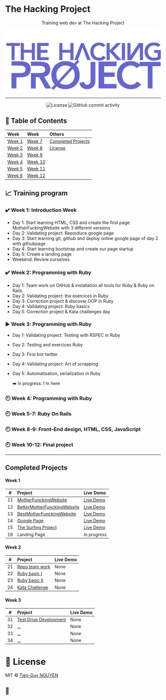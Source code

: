 # The Hacking Project

<p align="center">
Training web dev at The Hacking Project
<br><br>
  <img src="./thp-logo.png" alt="logo" />
</p>

---

<div align="center">
  <img src="https://img.shields.io/badge/Licence-MIT-green" alt="License">
  <img alt="GitHub commit activity" src="https://img.shields.io/github/commit-activity/y/tienduy-nguyen/thehackingproject">
</div>

## 📄 Table of Contents

| Week             | Week               | Others                                  |
| :--------------- | :----------------- | :-------------------------------------- |
| [Week 1](#week1) | [Week 7](#week7)   | [Completed Projects](#completeprojects) |
| [Week 2](#week2) | [Week 8](#week8)   | [License](#license)                     |
| [Week 3](#week3) | [Week 9](#week9)   |                                         |
| [Week 4](#week4) | [Week 10](#week10) |                                         |
| [Week 5](#week5) | [Week 11](#week11) |                                         |
| [Week 6](#week6) | [Week 12](#week12) |                                         |

## :chart_with_upwards_trend: Training program

<a name="week1"></a>

### :heavy_check_mark: Week 1: Introduction Week

- Day 1: Start learning HTML, CSS and create the first page: MotherFuckingWebsite with 3 different versions
- Day 2: Validating project: Reproduce google page
- Day 3: Start learning git, github and deploy online google page of day 2 with githubpage
- Day 4: Start learning bootstrap and create our page startup
- Day 5: Create a landing page
- Weekend: Review ourselves

<a name="week2"></a>

### :heavy_check_mark: Week 2: Programming with Ruby

- Day 1: Team work on GitHub & installation all tools for Ruby & Ruby on Rails
- Day 2: Validating project: the exercices in Ruby
- Day 3: Correction project & discover OOP in Ruby
- Day 4: Validating project: Ruby basics
- Day 5: Correction project & Kata challenges day


<a name="week3"></a>

### :arrow_forward: Week 3: Programming with Ruby

- Day 1: Validating project: Testing with RSPEC in Ruby
- Day 2: Testing and exercices Ruby
- Day 3: First bot twitter
- Day 4: Validating project: Art of scrapping
- Day 5: Automatisation, serialization in Ruby

  :arrow_right: In progress: I'm here
  
<a name="week4"></a>

### :clock10: Week 4: Programming with Ruby

<a name="week5"></a>

### :clock10: Week 5-7: Ruby On Rails

<a name="week8"></a>

### :clock10: Week 8-9: Front-End design, HTML, CSS, JavaScript

<a name="week10"></a>

### :clock10: Week 10-12: Final project

---

<a name="completedprojects"></a>

## Completed Projects

#### Week 1

|   #   | Project                                                                                                   | Live Demo                                                                                                  |
| :---: | :-------------------------------------------------------------------------------------------------------- | :--------------------------------------------------------------------------------------------------------- |
|  11   | [MotherFunckingWebsite](https://github.com/tienduy-nguyen/thehackingproject/tree/master/week1/day1)       | [Live Demo](https://adev42.xyz/thehackingproject/week1/day1/MotherfuckingWebsite.html)                     |
|  12   | [BetterMotherFunckingWebsite](https://github.com/tienduy-nguyen/thehackingproject/tree/master/week1/day1) | [Live Demo](https://tienduy-nguyen.github.io/thehackingproject/week1/day1/BetterMotherFuckingWebsite.html) |
|  13   | [BestMotherFunckingWebsite](https://github.com/tienduy-nguyen/thehackingproject/tree/master/week1/day1)   | [Live Demo](https://tienduy-nguyen.github.io/thehackingproject/week1/day1/BestMotherFuckingWebsite.html)   |
|  14   | [Google Page](https://github.com/tienduy-nguyen/thehackingproject/tree/master/week1/day2)                 | [Live Demo](https://tienduy-nguyen.github.io/thehackingproject/week1/day2/index.html)                      |
|  15   | [The Surfing Project](https://github.com/tienduy-nguyen/thehackingproject/tree/master/week1/day4)         | [Live Demo](https://tienduy-nguyen.github.io/thehackingproject/week1/day4/index.html)                      |
|  16   | Landing Page                                                                                              | In progress                                                                                                |

#### Week 2

|   #   | Project                                                                                      | Live Demo |
| :---: | :------------------------------------------------------------------------------------------- | :-------- |
|  21   | [Repo team work](https://github.com/tienduy-nguyen/Big_Corpo_Food)                           | None      |
|  22   | [Ruby basic I](https://github.com/tienduy-nguyen/thehackingproject/tree/master/week2/day2)   | None      |
|  23   | [Ruby basic II](https://github.com/tienduy-nguyen/thehackingproject/tree/master/week2/day4)  | None      |
|  24   | [Kata Challenge](https://github.com/tienduy-nguyen/thehackingproject/tree/master/week2/day5) | None      |

#### Week 3

|   #   | Project                                                                                              | Live Demo |
| :---: | :--------------------------------------------------------------------------------------------------- | :-------- |
|  31   | [Test Drive Development](https://github.com/tienduy-nguyen/thehackingproject/tree/master/week3/day1) | None      |
|  32   | [...]()                                                                                              | None      |
|  33   | [...]()                                                                                              | None      |
|  34   | [...]()                                                                                              | None      |

<a name="license"></a>

# 📃 License

MIT © [Tien-Duy NGUYEN](https://github.com/tienduy-nguyen)

## :baby_chick:
